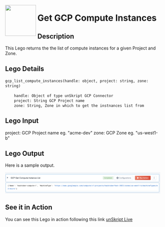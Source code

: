 [<img align="left" src="https://unskript.com/assets/favicon.png" width="100" height="100" style="padding-right: 5px">](https://unskript.com/assets/favicon.png) 
<h1>Get GCP Compute Instances</h1>

## Description
This Lego returns the the list of compute instances for a given Project and Zone.

## Lego Details

    gcp_list_compute_instances(handle: object, project: string, zone: string)

        handle: Object of type unSkript GCP Connector
        project: String GCP Project name
        zone: String, Zone in which to get the instnances list from


## Lego Input
 project:  GCP Project name eg. "acme-dev"
 zone: GCP Zone eg. "us-west1-b"

## Lego Output
Here is a sample output.

<img src="./1.png">



## See it in Action

You can see this Lego in action following this link [unSkript Live](https://us.app.unskript.io)
